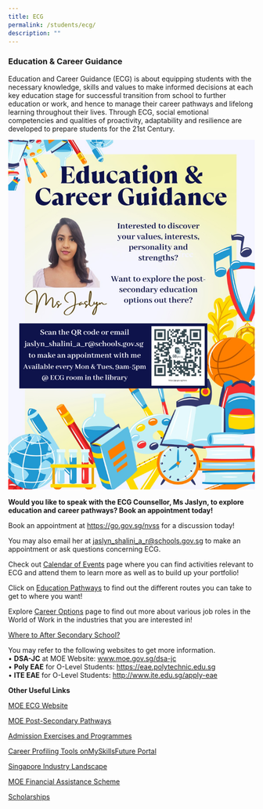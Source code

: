 ```yaml
---
title: ECG
permalink: /students/ecg/
description: ""
---
```

### Education &amp; Career Guidance

Education and Career Guidance (ECG) is about equipping students with the necessary knowledge, skills and values to make informed decisions at each key education stage for successful transition from school to further education or work, and hence to manage their career pathways and lifelong learning throughout their lives. Through ECG, social emotional competencies and qualities of proactivity, adaptability and resilience are developed to prepare students for the 21st Century.

![](/images/Students/ecg%202023.jpeg)

**Would you like to speak with the ECG Counsellor, Ms Jaslyn, to explore education and career pathways? Book an appointment today!**

Book an appointment at https://go.gov.sg/nvss for a discussion today!

You may also email her at&nbsp;[jaslyn_shalini_a_r@schools.gov.sg](mailto:jaslyn_shalini_a_r@schools.gov.sg)&nbsp;to make an appointment or ask questions concerning ECG.

Check out&nbsp;[Calendar of Events](https://www.myskillsfuture.gov.sg/content/student/en/secondary/education-guide/events.html)&nbsp;page where you can find activities relevant to ECG and attend them to learn more as well as to build up your portfolio!

Click on&nbsp;[Education Pathways](https://www.myskillsfuture.gov.sg/content/student/en/secondary/education-guide/education-landscape/explore-pathway.html)&nbsp;to find out the different routes you can take to get to where you want!

Explore&nbsp;[Career Options](https://www.myskillsfuture.gov.sg/content/student/en/secondary/world-of-work/industry-landscape/industry-videos.html)&nbsp;page to find out more about various job roles in the World of Work in the industries that you are interested in!

  

[Where to After Secondary School?](https://www.youtube.com/watch?v=ndDVlzT-z0g)

You may refer to the following websites to get more information. <br>
• **DSA-JC** at MOE Website: www.moe.gov.sg/dsa-jc <br>
• **Poly EAE** for O-Level Students: https://eae.polytechnic.edu.sg <br>
• **ITE EAE** for O-Level Students: http://www.ite.edu.sg/apply-eae  
	
**Other Useful Links**  

[MOE ECG Website](https://www.moe.gov.sg/education-in-sg/our-programmes/education-and-career-guidance/overview)

[MOE Post-Secondary Pathways](https://www.moe.gov.sg/post-secondary)

[Admission Exercises and Programmes](https://www.moe.gov.sg/post-secondary/admissions)

[Career Profiling Tools onMySkillsFuture Portal](https://www.myskillsfuture.gov.sg/content/student/en/secondary/assessment.html)

[Singapore Industry Landscape](https://www.myskillsfuture.gov.sg/content/student/en/secondary/world-of-work/industry-landscape.html)

[MOE Financial Assistance Scheme](https://www.moe.gov.sg/financial-matters/financial-assistance)

[Scholarships](https://www.moe.gov.sg/search?q=scholarship&amp;app=site_search)